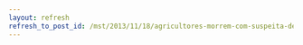 ```yaml
---
layout: refresh
refresh_to_post_id: /mst/2013/11/18/agricultores-morrem-com-suspeita-de-intoxicao-por-agrotxico-em-campos
---
```

